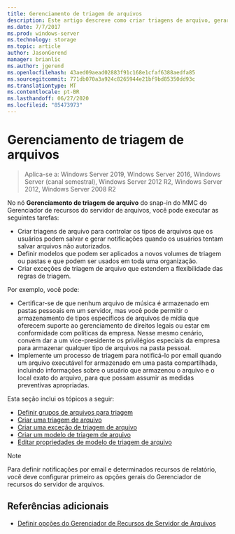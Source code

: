 ```yaml
---
title: Gerenciamento de triagem de arquivos
description: Este artigo descreve como criar triagens de arquivo, gerar notificações, definir modelos de triagem e criar exceções de triagem de arquivo
ms.date: 7/7/2017
ms.prod: windows-server
ms.technology: storage
ms.topic: article
author: JasonGerend
manager: brianlic
ms.author: jgerend
ms.openlocfilehash: 43aed09aead02883f91c168e1cfaf6388aedfa85
ms.sourcegitcommit: 771db070a3a924c8265944e21bf9bd85350dd93c
ms.translationtype: MT
ms.contentlocale: pt-BR
ms.lasthandoff: 06/27/2020
ms.locfileid: "85473973"
---
```

# <a name="file-screening-management"></a>Gerenciamento de triagem de arquivos

> Aplica-se a: Windows Server 2019, Windows Server 2016, Windows Server (canal semestral), Windows Server 2012 R2, Windows Server 2012, Windows Server 2008 R2

No nó **Gerenciamento de triagem de arquivo** do snap-in do MMC do Gerenciador de recursos do servidor de arquivos, você pode executar as seguintes tarefas:

-   Criar triagens de arquivo para controlar os tipos de arquivos que os usuários podem salvar e gerar notificações quando os usuários tentam salvar arquivos não autorizados.
-   Definir modelos que podem ser aplicados a novos volumes de triagem ou pastas e que podem ser usados em toda uma organização.
-   Criar exceções de triagem de arquivo que estendem a flexibilidade das regras de triagem.

Por exemplo, você pode:

-   Certificar-se de que nenhum arquivo de música é armazenado em pastas pessoais em um servidor, mas você pode permitir o armazenamento de tipos específicos de arquivos de mídia que oferecem suporte ao gerenciamento de direitos legais ou estar em conformidade com políticas da empresa. Nesse mesmo cenário, convém dar a um vice-presidente os privilégios especiais da empresa para armazenar qualquer tipo de arquivos na pasta pessoal.
-   Implemente um processo de triagem para notificá-lo por email quando um arquivo executável for armazenado em uma pasta compartilhada, incluindo informações sobre o usuário que armazenou o arquivo e o local exato do arquivo, para que possam assumir as medidas preventivas apropriadas.

Esta seção inclui os tópicos a seguir:

-   [Definir grupos de arquivos para triagem](define-file-groups-for-screening.md)
-   [Criar uma triagem de arquivo](create-file-screen.md)
-   [Criar uma exceção de triagem de arquivo](create-file-screen-exception.md)
-   [Criar um modelo de triagem de arquivo](create-file-screen-template.md)
-   [Editar propriedades de modelo de triagem de arquivo](edit-file-screen-template-properties.md)

> [!Note]
> Para definir notificações por email e determinados recursos de relatório, você deve configurar primeiro as opções gerais do Gerenciador de recursos do servidor de arquivos.

## <a name="additional-references"></a>Referências adicionais

-   [Definir opções do Gerenciador de Recursos de Servidor de Arquivos](setting-file-server-resource-manager-options.md)


